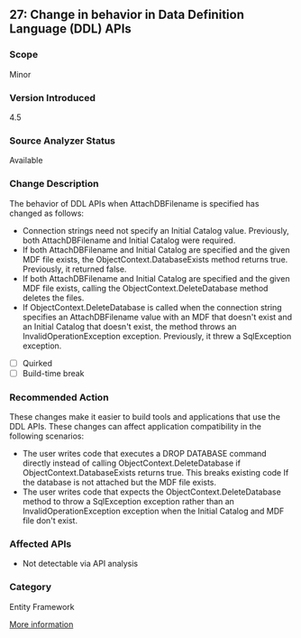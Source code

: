 ## 27: Change in behavior in Data Definition Language (DDL) APIs

### Scope
Minor

### Version Introduced
4.5

### Source Analyzer Status
Available

### Change Description
The behavior of DDL APIs when AttachDBFilename is specified has changed as follows: 
* Connection strings need not specify an Initial Catalog value. Previously, both AttachDBFilename and Initial Catalog were required.
* If both AttachDBFilename and Initial Catalog are specified and the given MDF file exists, the ObjectContext.DatabaseExists method returns true. Previously, it returned false.
* If both AttachDBFilename and Initial Catalog are specified and the given MDF file exists, calling the ObjectContext.DeleteDatabase method deletes the files.
* If ObjectContext.DeleteDatabase is called when the connection string specifies an AttachDBFilename value with an MDF that doesn't exist and an Initial Catalog that doesn't exist, the method throws an InvalidOperationException exception. Previously, it threw a SqlException exception.

- [ ] Quirked
- [ ] Build-time break

### Recommended Action
These changes make it easier to build tools and applications that use the DDL APIs. These changes can affect application compatibility in the following scenarios:
- The user writes code that executes a DROP DATABASE command directly instead of calling ObjectContext.DeleteDatabase if ObjectContext.DatabaseExists returns true. This breaks existing code If the database is not attached but the MDF file exists. 
- The user writes code that expects the ObjectContext.DeleteDatabase method to throw a SqlException exception rather than an InvalidOperationException exception when the Initial Catalog and MDF file don't exist.

### Affected APIs
* Not detectable via API analysis

### Category
Entity Framework

[More information](https://msdn.microsoft.com/en-us/library/hh367887(v=vs.110).aspx#sql)
